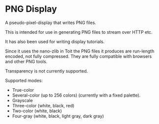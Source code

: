 # PNG Display

A pseudo-pixel-display that writes PNG files.

This is intended for use in generating PNG files to stream
over HTTP etc.

It has also been used for writing display tutorials.

Since it uses the nano-zlib in Toit the PNG files it produces
are run-length encoded, not fully compressed.  They are
fully compatible with browsers and other PNG tools.

Transparency is not currently supported.

Supported modes:
* True-color
* Several-color (up to 256 colors) (currently with a fixed palette).
* Grayscale
* Three-color (white, black, red)
* Two-color (white, black)
* Four-gray (white, black, light gray, dark gray)
